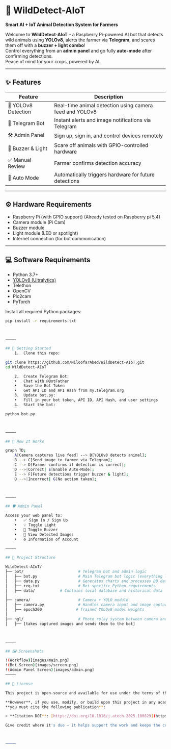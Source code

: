 # 🐾 WildDetect-AIoT  
**Smart AI + IoT Animal Detection System for Farmers**

Welcome to **WildDetect-AIoT** – a Raspberry Pi-powered AI bot that detects wild animals using **YOLOv8**, alerts the farmer via **Telegram**, and scares them off with a **buzzer + light combo**!  
Control everything from an **admin panel** and go fully **auto-mode** after confirming detections.  
Peace of mind for your crops, powered by AI.

---

## ✨ Features

| Feature | Description |
|--------|-------------|
| 🧠 YOLOv8 Detection | Real-time animal detection using camera feed and YOLOv8 |
| 📲 Telegram Bot | Instant alerts and image notifications via Telegram |
| 🛠️ Admin Panel | Sign up, sign in, and control devices remotely |
| 🔔 Buzzer & Light | Scare off animals with GPIO-controlled hardware |
| ✅ Manual Review | Farmer confirms detection accuracy |
| 🤖 Auto Mode | Automatically triggers hardware for future detections |

---

## ⚙️ Hardware Requirements

- Raspberry Pi (with GPIO support) (Already tested on Raspberry pi 5,4)
- Camera module (Pi Cam)
- Buzzer module
- Light module (LED or spotlight)
- Internet connection (for bot communication)

---

## 💻 Software Requirements

- Python 3.7+
- [YOLOv8 (Ultralytics)](https://github.com/ultralytics/ultralytics)
- Telethon
- OpenCV
- Pic2cam
- PyTorch

Install all required Python packages:

```bash
pip install -r requirements.txt



⸻

## 🚀 Getting Started
	1.	Clone this repo:

git clone https://github.com/NiloofarAbed/WildDetect-AIoT.git
cd WildDetect-AIoT

	2.	Create Telegram Bot:
	•	Chat with @BotFather
	•	Save the Bot Token
	•	Get API ID and API Hash from my.telegram.org
	3.	Update bot.py:
	•	Fill in your bot token, API ID, API Hash, and user settings
	4.	Start the bot:

python bot.py



⸻

## 🧪 How It Works

graph TD;
    A[Camera captures live feed] --> B[YOLOv8 detects animal];
    B --> C[Send image to farmer via Telegram];
    C --> D[Farmer confirms if detection is correct];
    D -->|Correct| E[Enable Auto-Mode];
    E --> F[Future detections trigger buzzer & light];
    D -->|Incorrect| G[No action taken];



⸻

## 🛡 Admin Panel

Access your web panel to:
	•	✅ Sign In / Sign Up
	•	💡 Toggle Light
	•	🔔 Toggle Buzzer
	•	📸 View Detected Images
	•	⚙️ Information of Account

⸻

## 📁 Project Structure

WildDetect-AIoT/
├── bot/                        # Telegram bot and admin logic
│   ├── bot.py                  # Main Telegram bot logic (everything lives here!)
│   ├── data.py                 # Generates charts and processes DB data
│   ├── req.txt                 # Bot-specific Python requirements
│   ├── data/           # Contains local database and historical data
│
├── camera/                     # Camera + YOLO module
│   ├── camera.py               # Handles camera input and image capture
│   ├── epoch200               # Trained YOLOv8 model weights
│
├── ngl/                        # Photo relay system between camera and bot
│   ├── [takes captured images and sends them to the bot]



⸻

## 🖼️ Screenshots

!(Workflow)[images/main.png]
!(Bot Screen)[images/screen.png]
!(Admin Panel Screen)[images/admin.png]
⸻

## 📝 License

This project is open-source and available for use under the terms of the MIT License.

**However**, if you use, modify, or build upon this project in any academic, research, or commercial setting,  
**you must cite the following publication**:

> **Citation DOI**: [https://doi.org/10.1016/j.atech.2025.100829](https://doi.org/10.1016/j.atech.2025.100829)

Give credit where it's due — it helps support the work and keeps the community strong!



⸻